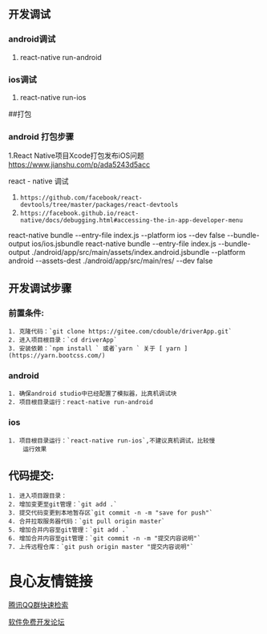 

## 开发调试
### android调试
1. react-native  run-android
### ios调试
1. react-native run-ios

##打包
### android 打包步骤
1.React Native项目Xcode打包发布iOS问题 https://www.jianshu.com/p/ada5243d5acc


react - native 调试
1. `https://github.com/facebook/react-devtools/tree/master/packages/react-devtools`
2. `https://facebook.github.io/react-native/docs/debugging.html#accessing-the-in-app-developer-menu`
 
 
 react-native bundle --entry-file index.js --platform ios --dev false --bundle-output ios/ios.jsbundle
 react-native bundle --entry-file index.js --bundle-output ./android/app/src/main/assets/index.android.jsbundle --platform android --assets-dest ./android/app/src/main/res/ --dev false




## 开发调试步骤
### 前置条件:

    1. 克隆代码：`git clone https://gitee.com/cdouble/driverApp.git`
    2. 进入项目根目录：`cd driverApp`
    3. 安装依赖：`npm install ` 或者`yarn ` 关于 [ yarn ](https://yarn.bootcss.com/) 
### android
    1. 确保android studio中已经配置了模拟器，比真机调试块
    2. 项目根目录运行：react-native run-android
### ios
    1. 项目根目录运行：`react-native run-ios`,不建议真机调试，比较慢
        运行效果  


## 代码提交:
    1. 进入项目跟目录：
    2. 增加变更至git管理：`git add .`
    3. 提交代码变更到本地暂存区`git commit -n -m "save for push"`
    4. 合并拉取服务器代码：`git pull origin master`
    5. 增加合并内容至git管理：`git add .`
    6. 增加合并内容至git管理：`git commit -n -m "提交内容说明"`
    7. 上传远程仓库：`git push origin master "提交内容说明"`


 # 良心友情链接

[腾讯QQ群快速检索](http://u.720life.cn/s/8cf73f7c)

[软件免费开发论坛](http://u.720life.cn/s/bbb01dc0)